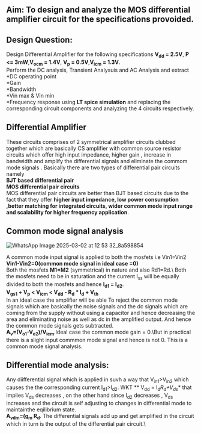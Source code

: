 ## Aim: To design and analyze the MOS differential amplifier circuit for the specifications provoided.
## Design Question:
Design Differential Amplifier for the following specifications **V<sub>dd</sub> = 2.5V**, **P <= 3mW**,**V<sub>ocm</sub> = 1.4V**, **V<sub>p</sub> = 0.5V**,**V<sub>icm</sub> = 1.3V**.\
Perform the DC analysis, Transient Analysuis and AC Analysis and extract\
*DC operating point\
*Gain \
*Bandwidth\
*Vin max & Vin min\
*Frequency response using **LT spice simulation** and replacing the corresponding circuit components and analyzing the 4 circuits respectively.
## Differential Amplifier 
These circuits comprises of 2 symmetrical amplifier circuits clubbed together which are basically CS amplifier with common source resistor circuits which offer high input impedance, higher gain , increase in bandwidth and amplify the differential signals and eliminate the commom mode signals .
Basically there are two types of differential pair circuits namely\
**BJT based differential pair**\
**MOS differential pair circuits**\
MOS differential pair circuits are better than BJT based circuits due to the fact that they offer **higher input impedance, low power consumption ,better matching for integrated circuits, wider common mode input range and scalability for higher frequency application**.
## Common mode signal analysis
![WhatsApp Image 2025-03-02 at 12 53 32_8a598854](https://github.com/user-attachments/assets/43a1e522-c5f6-4bd4-857a-f8f1de7db941)

A common mode input signal is applied to both the mosfets i.e Vin1=Vin2\
**Vin1-Vin2=0(common mode signal in ideal case =0)**\
Both the mosfets **M1=M2** (symmetrical) in nature and also Rd1=Rd.\ Both the mosfets need to be in saturation and the current I<sub>ss</sub> will be equally divided to both the mosfets and hence **I<sub>d1</sub> = I<sub>d2</sub>**.\
**V<sub>gs1</sub> + V<sub>p</sub> < V<sub>icm</sub> < V<sub>dd</sub> - R<sub>d</sub> * I<sub>d</sub> + V<sub>th</sub>**\
In an ideal case the amplifier will be able To reject the common mode signals which are basically the noise signals and the dc signals which are coming from the supply without using a capacitor and hence decreasing the area and eliminating noise as well as dc in the amplified output. And hence the common mode signals gets subtracted.\
**A<sub>v</sub>=(V<sub>o1</sub>-V<sub>o2</sub>)/V<sub>icm</sub>**.Ideal case the common mode gain = 0.\But in practical there is a slight input commmon mode signal and hence is not 0.
This is a common mode signal analysis.
## Differential mode analysis:
Any diifferential signal which is applied in suvh a way that V<sub>in1</sub>>V<sub>in2</sub> which causes the the corresponding current I<sub>d1</sub>>I<sub>d2</sub>.
WKT ** V<sub>dd</sub> = I<sub>d</sub>*R<sub>d</sub>+V<sub>ds</sub>** that implies V<sub>ds</sub> decreases , on the other hand since I<sub>d2</sub> decreases , V<sub>ds</sub> increases and the circuit is self adjusting to changes in differential mode to maintainthe eqilibrium state.\
**A<sub>vdm</sub>=(g<sub>m</sub> R<sub>d</sub>**. The differential signals add up and get amplified in the circuit which in turn is the output of the differential pair circuit.\

